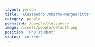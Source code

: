 ```yaml
---
layout: person
title: 'Alessandro Umberto-Margueritte'
category: people
permalink: /people/alessandro
image: /assets/people/default.png
position: 'PhD student'
status: 'current'
---
```

